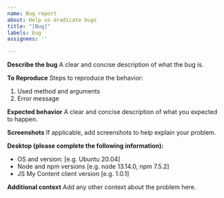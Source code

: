 ```yaml
---
name: Bug report
about: Help us eradicate bugs
title: "[Bug]"
labels: bug
assignees: ''

---
```


**Describe the bug**
A clear and concise description of what the bug is.

**To Reproduce**
Steps to reproduce the behavior:
1. Used method and arguments
1. Error message

**Expected behavior**
A clear and concise description of what you expected to happen.

**Screenshots**
If applicable, add screenshots to help explain your problem.

**Desktop (please complete the following information):**
 - OS and version: [e.g. Ubuntu 20.04]
 - Node and npm versions [e.g. node 13.14.0, npm 7.5.2]
 - JS My Content client version [e.g. 1.0.1]

**Additional context**
Add any other context about the problem here.

